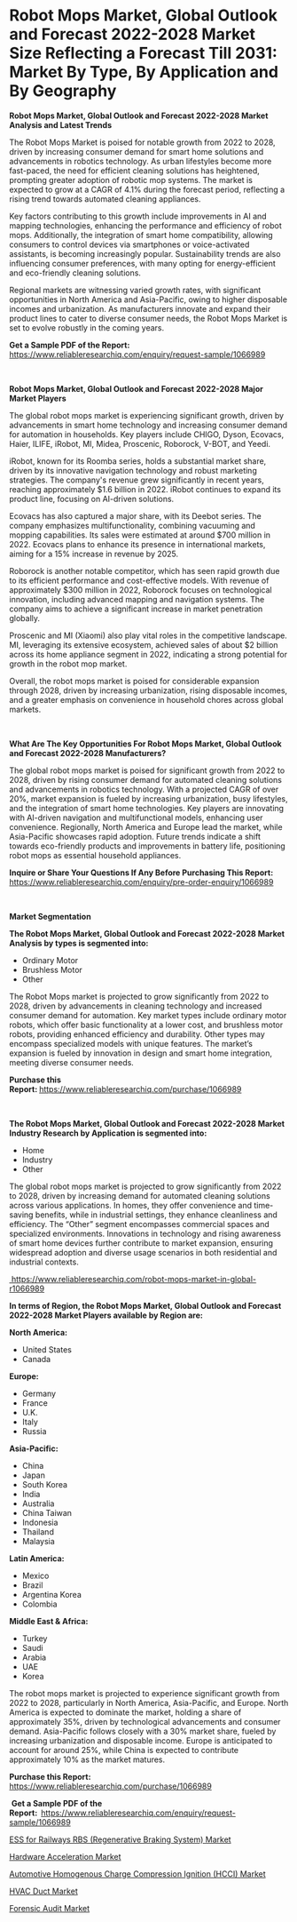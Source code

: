 <p><h1>Robot Mops Market, Global Outlook and Forecast 2022-2028 Market Size Reflecting a Forecast Till 2031: Market By Type, By Application and By Geography</h1></p><p><strong>Robot Mops Market, Global Outlook and Forecast 2022-2028 Market Analysis and Latest Trends</strong></p>
<p><p>The Robot Mops Market is poised for notable growth from 2022 to 2028, driven by increasing consumer demand for smart home solutions and advancements in robotics technology. As urban lifestyles become more fast-paced, the need for efficient cleaning solutions has heightened, prompting greater adoption of robotic mop systems. The market is expected to grow at a CAGR of 4.1% during the forecast period, reflecting a rising trend towards automated cleaning appliances.</p><p>Key factors contributing to this growth include improvements in AI and mapping technologies, enhancing the performance and efficiency of robot mops. Additionally, the integration of smart home compatibility, allowing consumers to control devices via smartphones or voice-activated assistants, is becoming increasingly popular. Sustainability trends are also influencing consumer preferences, with many opting for energy-efficient and eco-friendly cleaning solutions.</p><p>Regional markets are witnessing varied growth rates, with significant opportunities in North America and Asia-Pacific, owing to higher disposable incomes and urbanization. As manufacturers innovate and expand their product lines to cater to diverse consumer needs, the Robot Mops Market is set to evolve robustly in the coming years.</p></p>
<p><strong>Get a Sample PDF of the Report:&nbsp;</strong> <a href="https://www.reliableresearchiq.com/enquiry/request-sample/1066989">https://www.reliableresearchiq.com/enquiry/request-sample/1066989</a></p>
<p>&nbsp;</p>
<p><strong>Robot Mops Market, Global Outlook and Forecast 2022-2028 Major Market Players</strong></p>
<p><p>The global robot mops market is experiencing significant growth, driven by advancements in smart home technology and increasing consumer demand for automation in households. Key players include CHIGO, Dyson, Ecovacs, Haier, ILIFE, iRobot, MI, Midea, Proscenic, Roborock, V-BOT, and Yeedi.</p><p>iRobot, known for its Roomba series, holds a substantial market share, driven by its innovative navigation technology and robust marketing strategies. The company's revenue grew significantly in recent years, reaching approximately $1.6 billion in 2022. iRobot continues to expand its product line, focusing on AI-driven solutions.</p><p>Ecovacs has also captured a major share, with its Deebot series. The company emphasizes multifunctionality, combining vacuuming and mopping capabilities. Its sales were estimated at around $700 million in 2022. Ecovacs plans to enhance its presence in international markets, aiming for a 15% increase in revenue by 2025.</p><p>Roborock is another notable competitor, which has seen rapid growth due to its efficient performance and cost-effective models. With revenue of approximately $300 million in 2022, Roborock focuses on technological innovation, including advanced mapping and navigation systems. The company aims to achieve a significant increase in market penetration globally.</p><p>Proscenic and MI (Xiaomi) also play vital roles in the competitive landscape. MI, leveraging its extensive ecosystem, achieved sales of about $2 billion across its home appliance segment in 2022, indicating a strong potential for growth in the robot mop market. </p><p>Overall, the robot mops market is poised for considerable expansion through 2028, driven by increasing urbanization, rising disposable incomes, and a greater emphasis on convenience in household chores across global markets.</p></p>
<p>&nbsp;</p>
<p><strong>What Are The Key Opportunities For Robot Mops Market, Global Outlook and Forecast 2022-2028 Manufacturers?</strong></p>
<p><p>The global robot mops market is poised for significant growth from 2022 to 2028, driven by rising consumer demand for automated cleaning solutions and advancements in robotics technology. With a projected CAGR of over 20%, market expansion is fueled by increasing urbanization, busy lifestyles, and the integration of smart home technologies. Key players are innovating with AI-driven navigation and multifunctional models, enhancing user convenience. Regionally, North America and Europe lead the market, while Asia-Pacific showcases rapid adoption. Future trends indicate a shift towards eco-friendly products and improvements in battery life, positioning robot mops as essential household appliances.</p></p>
<p><strong>Inquire or Share Your Questions If Any Before Purchasing This Report:</strong> <a href="https://www.reliableresearchiq.com/enquiry/pre-order-enquiry/1066989">https://www.reliableresearchiq.com/enquiry/pre-order-enquiry/1066989</a></p>
<p>&nbsp;</p>
<p><strong>Market Segmentation</strong></p>
<p><strong>The Robot Mops Market, Global Outlook and Forecast 2022-2028 Market Analysis by types is segmented into:</strong></p>
<p><ul><li>Ordinary Motor</li><li>Brushless Motor</li><li>Other</li></ul></p>
<p><p>The Robot Mops market is projected to grow significantly from 2022 to 2028, driven by advancements in cleaning technology and increased consumer demand for automation. Key market types include ordinary motor robots, which offer basic functionality at a lower cost, and brushless motor robots, providing enhanced efficiency and durability. Other types may encompass specialized models with unique features. The market’s expansion is fueled by innovation in design and smart home integration, meeting diverse consumer needs.</p></p>
<p><strong>Purchase this Report:&nbsp;</strong><a href="https://www.reliableresearchiq.com/purchase/1066989">https://www.reliableresearchiq.com/purchase/1066989</a></p>
<p>&nbsp;</p>
<p><strong>The Robot Mops Market, Global Outlook and Forecast 2022-2028 Market Industry Research by Application is segmented into:</strong></p>
<p><ul><li>Home</li><li>Industry</li><li>Other</li></ul></p>
<p><p>The global robot mops market is projected to grow significantly from 2022 to 2028, driven by increasing demand for automated cleaning solutions across various applications. In homes, they offer convenience and time-saving benefits, while in industrial settings, they enhance cleanliness and efficiency. The “Other” segment encompasses commercial spaces and specialized environments. Innovations in technology and rising awareness of smart home devices further contribute to market expansion, ensuring widespread adoption and diverse usage scenarios in both residential and industrial contexts.</p></p>
<p><a href="https://www.reliableresearchiq.com/robot-mops-market-in-global-r1066989">&nbsp;https://www.reliableresearchiq.com/robot-mops-market-in-global-r1066989</a></p>
<p><strong>In terms of Region, the Robot Mops Market, Global Outlook and Forecast 2022-2028 Market Players available by Region are:</strong></p>
<p>
    <p> <strong> North America: </strong>
        <ul>
            <li>United States</li>
            <li>Canada</li>
        </ul>
        </p> 
    <p> <strong> Europe: </strong>
        <ul>
            <li>Germany</li>
            <li>France</li>
            <li>U.K.</li>
            <li>Italy</li>
            <li>Russia</li>
        </ul>
        </p> 
    <p> <strong> Asia-Pacific: </strong>
        <ul>
            <li>China</li>
            <li>Japan</li>
            <li>South Korea</li>
            <li>India</li>
            <li>Australia</li>
            <li>China Taiwan</li>
            <li>Indonesia</li>
            <li>Thailand</li>
            <li>Malaysia</li>
        </ul>
        </p> 
    <p> <strong> Latin America: </strong>
        <ul>
            <li>Mexico</li>
            <li>Brazil</li>
            <li>Argentina Korea</li>
            <li>Colombia</li>
        </ul>
        </p> 
    <p> <strong> Middle East & Africa: </strong>
        <ul>
            <li>Turkey</li>
            <li>Saudi</li>
            <li>Arabia</li>
            <li>UAE</li>
            <li>Korea</li>
        </ul>
    </p>
    </p>
<p><p>The robot mops market is projected to experience significant growth from 2022 to 2028, particularly in North America, Asia-Pacific, and Europe. North America is expected to dominate the market, holding a share of approximately 35%, driven by technological advancements and consumer demand. Asia-Pacific follows closely with a 30% market share, fueled by increasing urbanization and disposable income. Europe is anticipated to account for around 25%, while China is expected to contribute approximately 10% as the market matures.</p></p>
<p><strong>Purchase this Report: </strong><a href="https://www.reliableresearchiq.com/purchase/1066989">https://www.reliableresearchiq.com/purchase/1066989</a></p>
<p>&nbsp;<strong>Get a Sample PDF of the Report:&nbsp;&nbsp;</strong><a href="https://www.reliableresearchiq.com/enquiry/request-sample/1066989">https://www.reliableresearchiq.com/enquiry/request-sample/1066989</a></p>
<p><strong></strong></p>
<p><p><a href="https://medium.com/@lianapter60/global-ess-for-railways-rbs-regenerative-braking-system-market-size-share-analysis-by-product-d02b8f08c5cb">ESS for Railways RBS (Regenerative Braking System) Market</a></p><p><a href="https://www.linkedin.com/pulse/hardware-acceleration-market-analysis-report-global-insights-8dogc?trackingId=uJx6jEHUQgGIdY55vEVOLw%3D%3D">Hardware Acceleration Market</a></p><p><a href="https://medium.com/@denisolden565/automotive-homogenous-charge-compression-ignition-hcci-industry-analysis-report-its-market-size-4f58acf770c1">Automotive Homogenous Charge Compression Ignition (HCCI) Market</a></p><p><a href="https://www.linkedin.com/pulse/global-hvac-duct-industry-analysis-share-growth-trends-forecast-upkpe?trackingId=cx99ZpbOQg6%2B3blPg8X%2BmQ%3D%3D">HVAC Duct Market</a></p><p><a href="https://www.linkedin.com/pulse/global-market-pulse-trends-growth-analysis-forensic-audit-forecasted-lgdic?trackingId=QrOA7YvBQze8NC0Hb1tQvg%3D%3D">Forensic Audit Market</a></p></p>